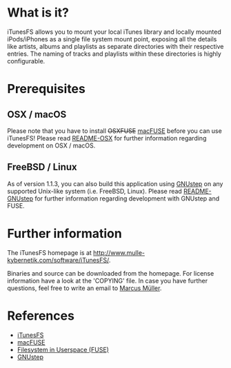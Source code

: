 What is it?
===========

iTunesFS allows you to mount your local iTunes library and locally mounted
iPods/iPhones as a single file system mount point, exposing all the details
like artists, albums and playlists as separate directories with their
respective entries. The naming of tracks and playlists within these directories
is highly configurable.


Prerequisites
=============

OSX / macOS
-----------

Please note that you have to install ~~OSXFUSE~~
[macFUSE](http://osxfuse.github.com/) before you can use iTunesFS!
Please read [README-OSX](README-OSX.md) for further information regarding
development on OSX / macOS.

FreeBSD / Linux
---------------

As of version 1.1.3, you can also build this application using
[GNUstep](http://www.gnustep.org/) on any supported Unix-like system
(i.e. FreeBSD, Linux). Please read [README-GNUstep](README-GNUstep.md) for
further information regarding development with GNUstep and FUSE.


Further information
===================

The iTunesFS homepage is at http://www.mulle-kybernetik.com/software/iTunesFS/.

Binaries and source can be downloaded from the homepage.
For license information have a look at the 'COPYING' file.
In case you have further questions, feel free to write an email to
[Marcus Müller](mailto:<znek@mulle-kybernetik.com>).


References
==========

- [iTunesFS](http://www.mulle-kybernetik.com/software/iTunesFS/)
- [macFUSE](http://osxfuse.github.com/)
- [Filesystem in Userspace (FUSE)](https://en.wikipedia.org/wiki/Filesystem_in_Userspace)
- [GNUstep](http://www.gnustep.org/)
